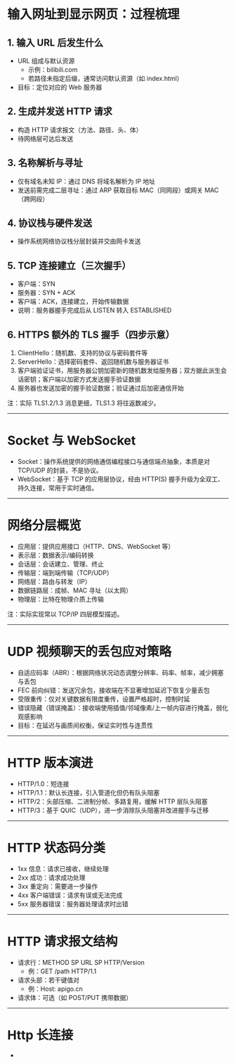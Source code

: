 # 输入网址到显示网页：过程梳理

## 1. 输入 URL 后发生什么
- URL 组成与默认资源
  - 示例：bilibili.com
  - 若路径未指定后缀，通常访问默认资源（如 index.html）
- 目标：定位对应的 Web 服务器

## 2. 生成并发送 HTTP 请求
- 构造 HTTP 请求报文（方法、路径、头、体）
- 待网络层可达后发送

## 3. 名称解析与寻址
- 仅有域名未知 IP：通过 DNS 将域名解析为 IP 地址
- 发送前需完成二层寻址：通过 ARP 获取目标 MAC（同网段）或网关 MAC（跨网段）

## 4. 协议栈与硬件发送
- 操作系统网络协议栈分层封装并交由网卡发送

## 5. TCP 连接建立（三次握手）
- 客户端：SYN
- 服务器：SYN + ACK
- 客户端：ACK，连接建立，开始传输数据
- 说明：服务器握手完成后从 LISTEN 转入 ESTABLISHED

## 6. HTTPS 额外的 TLS 握手（四步示意）
1) ClientHello：随机数、支持的协议与密码套件等
2) ServerHello：选择密码套件、返回随机数与服务器证书
3) 客户端验证证书，用服务器公钥加密新的随机数发给服务器；双方据此派生会话密钥；客户端以加密方式发送握手验证数据
4) 服务器也发送加密的握手验证数据；验证通过后加密通信开始

注：实际 TLS1.2/1.3 消息更细，TLS1.3 将往返数减少。

---

# Socket 与 WebSocket

- Socket：操作系统提供的网络通信编程接口与通信端点抽象，本质是对 TCP/UDP 的封装，不是协议。
- WebSocket：基于 TCP 的应用层协议，经由 HTTP(S) 握手升级为全双工、持久连接，常用于实时通信。

---

# 网络分层概览

- 应用层：提供应用接口（HTTP、DNS、WebSocket 等）
- 表示层：数据表示/编码转换
- 会话层：会话建立、管理、终止
- 传输层：端到端传输（TCP/UDP）
- 网络层：路由与转发（IP）
- 数据链路层：成帧、MAC 寻址（以太网）
- 物理层：比特在物理介质上传输

注：实际实现常以 TCP/IP 四层模型描述。

---

# UDP 视频聊天的丢包应对策略

- 自适应码率（ABR）：根据网络状况动态调整分辨率、码率、帧率，减少拥塞与丢包
- FEC 前向纠错：发送冗余包，接收端在不显著增加延迟下恢复少量丢包
- 受限重传：仅对关键数据有限度重传，设置严格超时，控制时延
- 错误隐藏（错误掩盖）：接收端使用插值/邻域像素/上一帧内容进行掩盖，弱化观感影响
- 目标：在延迟与画质间权衡，保证实时性与连贯性

---

# HTTP 版本演进

- HTTP/1.0：短连接
- HTTP/1.1：默认长连接，引入管道化但仍有队头阻塞
- HTTP/2：头部压缩、二进制分帧、多路复用，缓解 HTTP 层队头阻塞
- HTTP/3：基于 QUIC（UDP），进一步消除队头阻塞并改进握手与迁移

---

# HTTP 状态码分类

- 1xx 信息：请求已接收，继续处理
- 2xx 成功：请求成功处理
- 3xx 重定向：需要进一步操作
- 4xx 客户端错误：请求有误或无法完成
- 5xx 服务器错误：服务器处理请求时出错

---

# HTTP 请求报文结构

- 请求行：METHOD SP URL SP HTTP/Version
  - 例：GET /path HTTP/1.1
- 请求头部：若干键值对
  - 例：Host: apigo.cn
- 请求体：可选（如 POST/PUT 携带数据）

---  
# Http 长连接  
- 